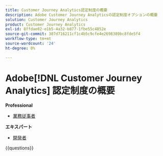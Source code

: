 ```yaml
---
title: Customer Journey Analytics認定制度の概要
description: Adobe Customer Journey Analyticsの認定制度オプションの概要
solution: Customer Journey Analytics
product: Customer Journey Analytics
exl-id: 8ffdae02-e1b5-4a32-b877-1fbe55c4852e
source-git-commit: 307d716211cf1c4b5c9cfe4e2698389bc8fde5f4
workflow-type: tm+mt
source-wordcount: '24'
ht-degree: 0%

---
```


# Adobe[!DNL Customer Journey Analytics] 認定制度の概要

**Professional**

* [ 業務従事者 ](https://certification.adobe.com/certification/customer-journey-analytics-business-practitioner-professional) <!--AD0-E608-->

**エキスパート**

* [ 開発者 ](https://certification.adobe.com/certification/customer-journey-analytics-developer-expert) <!--AD0-E604-->

{{questions}}

